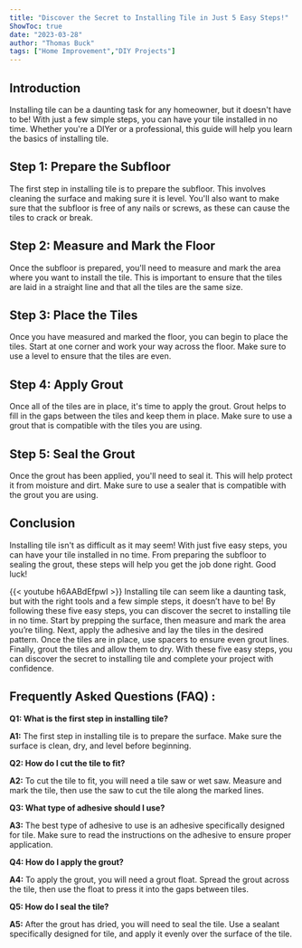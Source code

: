 ```yaml
---
title: "Discover the Secret to Installing Tile in Just 5 Easy Steps!"
ShowToc: true 
date: "2023-03-28"
author: "Thomas Buck" 
tags: ["Home Improvement","DIY Projects"]
---
```

## Introduction
Installing tile can be a daunting task for any homeowner, but it doesn't have to be! With just a few simple steps, you can have your tile installed in no time. Whether you're a DIYer or a professional, this guide will help you learn the basics of installing tile.

## Step 1: Prepare the Subfloor
The first step in installing tile is to prepare the subfloor. This involves cleaning the surface and making sure it is level. You'll also want to make sure that the subfloor is free of any nails or screws, as these can cause the tiles to crack or break.

## Step 2: Measure and Mark the Floor
Once the subfloor is prepared, you'll need to measure and mark the area where you want to install the tile. This is important to ensure that the tiles are laid in a straight line and that all the tiles are the same size.

## Step 3: Place the Tiles
Once you have measured and marked the floor, you can begin to place the tiles. Start at one corner and work your way across the floor. Make sure to use a level to ensure that the tiles are even.

## Step 4: Apply Grout
Once all of the tiles are in place, it's time to apply the grout. Grout helps to fill in the gaps between the tiles and keep them in place. Make sure to use a grout that is compatible with the tiles you are using.

## Step 5: Seal the Grout
Once the grout has been applied, you'll need to seal it. This will help protect it from moisture and dirt. Make sure to use a sealer that is compatible with the grout you are using.

## Conclusion
Installing tile isn't as difficult as it may seem! With just five easy steps, you can have your tile installed in no time. From preparing the subfloor to sealing the grout, these steps will help you get the job done right. Good luck!

{{< youtube h6AABdEfpwI >}} 
Installing tile can seem like a daunting task, but with the right tools and a few simple steps, it doesn’t have to be! By following these five easy steps, you can discover the secret to installing tile in no time. Start by prepping the surface, then measure and mark the area you’re tiling. Next, apply the adhesive and lay the tiles in the desired pattern. Once the tiles are in place, use spacers to ensure even grout lines. Finally, grout the tiles and allow them to dry. With these five easy steps, you can discover the secret to installing tile and complete your project with confidence.

## Frequently Asked Questions (FAQ) :
**Q1: What is the first step in installing tile?**

**A1:** The first step in installing tile is to prepare the surface. Make sure the surface is clean, dry, and level before beginning. 

**Q2: How do I cut the tile to fit?**

**A2:** To cut the tile to fit, you will need a tile saw or wet saw. Measure and mark the tile, then use the saw to cut the tile along the marked lines. 

**Q3: What type of adhesive should I use?**

**A3:** The best type of adhesive to use is an adhesive specifically designed for tile. Make sure to read the instructions on the adhesive to ensure proper application. 

**Q4: How do I apply the grout?**

**A4:** To apply the grout, you will need a grout float. Spread the grout across the tile, then use the float to press it into the gaps between tiles. 

**Q5: How do I seal the tile?**

**A5:** After the grout has dried, you will need to seal the tile. Use a sealant specifically designed for tile, and apply it evenly over the surface of the tile.





